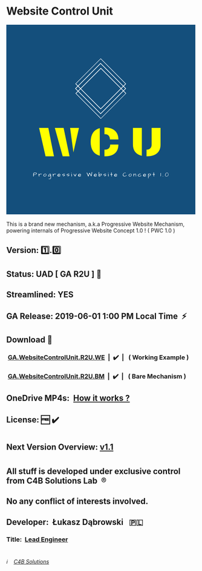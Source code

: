 # Website Control Unit

![Website Control Unit](/Website_Control_Unit_logo.png)

This is a brand new mechanism, a.k.a Progressive Website Mechanism, powering internals of Progressive Website Concept 1.0 ! ( PWC 1.0 )
##
## Version:&nbsp;:one:.:zero:
## Status:&nbsp;UAD&nbsp;[ GA R2U ]&nbsp;:pushpin:
## Streamlined:&nbsp;YES
## GA Release: 2019-06-01 1:00 PM Local Time &nbsp;:zap:
## Download&nbsp;:round_pushpin:
### &nbsp;[GA.WebsiteControlUnit.R2U.WE](https://minhaskamal.github.io/DownGit/#/home?url=https://github.com/Open-Source-4-Better-Tomorrow/Website_Control_Unit/blob/master/downloads/GA.WebsiteControlUnit.R2U.WorkingExample.zip "Download GA R2U working example")&nbsp;&nbsp;|&nbsp;&nbsp;:heavy_check_mark:&nbsp;&nbsp;|&nbsp;&nbsp; ( Working Example )
### &nbsp;[GA.WebsiteControlUnit.R2U.BM](https://minhaskamal.github.io/DownGit/#/home?url=https://github.com/Open-Source-4-Better-Tomorrow/Website_Control_Unit/blob/master/downloads/GA.WebsiteControlUnit.R2U.BareMechanism.zip "Download GA R2U bare mechanism")&nbsp;&nbsp;|&nbsp;&nbsp;:heavy_check_mark:&nbsp;&nbsp;|&nbsp;&nbsp; ( Bare Mechanism )
## OneDrive MP4s:&nbsp; [How it works ?](https://1drv.ms/f/s!Av2ZrNqOVnWL9yW0tKXfC3v-oCxz "Tech clips covering behind-the-scenes internals !")
## License:&nbsp;:free:&nbsp;:heavy_check_mark:
#
#
## Next Version Overview: [v1.1](/improvements/v1.1.md "Go to details covering next major improvement of WCU")
#
#
## All stuff is developed under exclusive control from C4B Solutions Lab &nbsp;:registered:
## No any conflict of interests involved. 
##
## Developer:&nbsp; Łukasz Dąbrowski &nbsp;&nbsp;:poland:
### Title:&nbsp; [Lead Engineer](https://medium.com/engineering-leadership/what-does-a-lead-engineer-do-ec8cdc119ff7 "What does a lead engineer do ?")
#
###### :information_source: &nbsp;&nbsp; [C4B Solutions](https://c4b.solutions)
